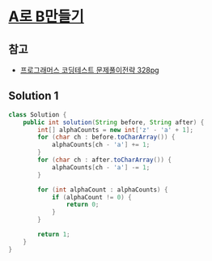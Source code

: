 # [A로 B만들기](https://school.programmers.co.kr/learn/courses/30/lessons/120886)

## 참고

- [프로그래머스 코딩테스트 문제풀이전략 328pg](https://github.com/gilbutITbook/080337/blob/main/9장/A로_B만들기.java)

## Solution 1

```java
class Solution {
    public int solution(String before, String after) {
        int[] alphaCounts = new int['z' - 'a' + 1];
        for (char ch : before.toCharArray()) {
            alphaCounts[ch - 'a'] += 1;
        }
        for (char ch : after.toCharArray()) {
            alphaCounts[ch - 'a'] -= 1;
        }

        for (int alphaCount : alphaCounts) {
            if (alphaCount != 0) {
                return 0;
            }
        }

        return 1;
    }
}
```
